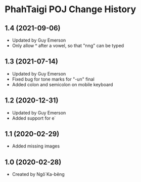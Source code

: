 PhahTaigi POJ Change History
====================

1.4 (2021-09-06)
----------------
* Updated by Guy Emerson
* Only allow ⁿ after a vowel, so that "nng" can be typed

1.3 (2021-07-14)
----------------
* Updated by Guy Emerson
* Fixed bug for tone marks for "-un" final
* Added colon and semicolon on mobile keyboard

1.2 (2020-12-31)
----------------
* Updated by Guy Emerson
* Added support for e͘

1.1 (2020-02-29)
----------------
* Added missing images

1.0 (2020-02-28)
----------------
* Created by Ngô͘ Ka-bêng

